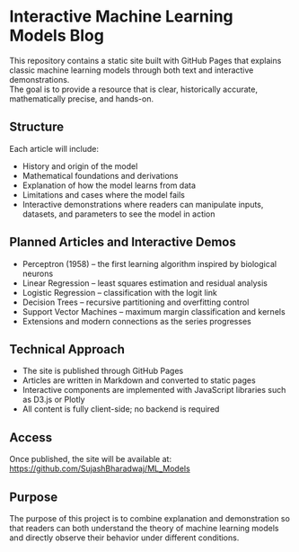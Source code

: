 # Interactive Machine Learning Models Blog

This repository contains a static site built with GitHub Pages that explains classic machine learning models through both text and interactive demonstrations.  
The goal is to provide a resource that is clear, historically accurate, mathematically precise, and hands-on.

## Structure

Each article will include:
- History and origin of the model  
- Mathematical foundations and derivations  
- Explanation of how the model learns from data  
- Limitations and cases where the model fails  
- Interactive demonstrations where readers can manipulate inputs, datasets, and parameters to see the model in action  

## Planned Articles and Interactive Demos

- Perceptron (1958) – the first learning algorithm inspired by biological neurons  
- Linear Regression – least squares estimation and residual analysis  
- Logistic Regression – classification with the logit link  
- Decision Trees – recursive partitioning and overfitting control  
- Support Vector Machines – maximum margin classification and kernels  
- Extensions and modern connections as the series progresses  

## Technical Approach

- The site is published through GitHub Pages  
- Articles are written in Markdown and converted to static pages  
- Interactive components are implemented with JavaScript libraries such as D3.js or Plotly  
- All content is fully client-side; no backend is required  

## Access

Once published, the site will be available at:  
https://github.com/SujashBharadwaj/ML_Models

## Purpose

The purpose of this project is to combine explanation and demonstration so that readers can both understand the theory of machine learning models and directly observe their behavior under different conditions.
